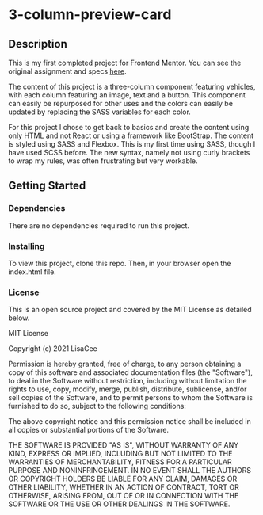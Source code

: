 # 3-column-preview-card

## Description
This is my first completed project for Frontend Mentor. You can see the original assignment and specs [here](https://www.frontendmentor.io/challenges/3column-preview-card-component-pH92eAR2-/hub/3column-preview-card-component--BQcTUVFz).

The content of this project is a three-column component featuring vehicles, with each column featuring an image, text and a button. This component can easily be repurposed for other uses and the colors can easily be updated by replacing the SASS variables for each color.

For this project I chose to get back to basics and create the content using only HTML and not React or using a framework like BootStrap. The content is styled using SASS and Flexbox. This is my first time using SASS, though I have used SCSS before. The new syntax, namely not using curly brackets to wrap my rules, was often frustrating but very workable. 

## Getting Started

### Dependencies
There are no dependencies required to run this project.

### Installing
To view this project, clone this repo. Then, in your browser open the index.html file.

### License
This is an open source project and covered by the MIT License as detailed below.

MIT License

Copyright (c) 2021 LisaCee

Permission is hereby granted, free of charge, to any person obtaining a copy
of this software and associated documentation files (the "Software"), to deal
in the Software without restriction, including without limitation the rights
to use, copy, modify, merge, publish, distribute, sublicense, and/or sell
copies of the Software, and to permit persons to whom the Software is
furnished to do so, subject to the following conditions:

The above copyright notice and this permission notice shall be included in all
copies or substantial portions of the Software.

THE SOFTWARE IS PROVIDED "AS IS", WITHOUT WARRANTY OF ANY KIND, EXPRESS OR
IMPLIED, INCLUDING BUT NOT LIMITED TO THE WARRANTIES OF MERCHANTABILITY,
FITNESS FOR A PARTICULAR PURPOSE AND NONINFRINGEMENT. IN NO EVENT SHALL THE
AUTHORS OR COPYRIGHT HOLDERS BE LIABLE FOR ANY CLAIM, DAMAGES OR OTHER
LIABILITY, WHETHER IN AN ACTION OF CONTRACT, TORT OR OTHERWISE, ARISING FROM,
OUT OF OR IN CONNECTION WITH THE SOFTWARE OR THE USE OR OTHER DEALINGS IN THE
SOFTWARE.